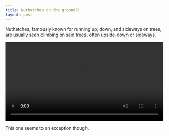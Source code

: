 ```yaml
---
title: Nuthatches on the ground?!
layout: post
---
```


Nuthatches, famously known for running up, down, and sideways on trees, are usually seen climbing on said trees, often upside-down or sideways.

<video width="500" height="auto" controls>
  <source src="/assets/images/nuthatch-ground.mp4" type="video/mp4">
</video>

This one seems to an exception though.
